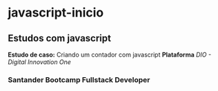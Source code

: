 # javascript-inicio
## Estudos com javascript

**Estudo de caso:** Criando um contador com javascript
**Plataforma** *DIO - Digital Innovation One*
<br />
### Santander Bootcamp Fullstack Developer